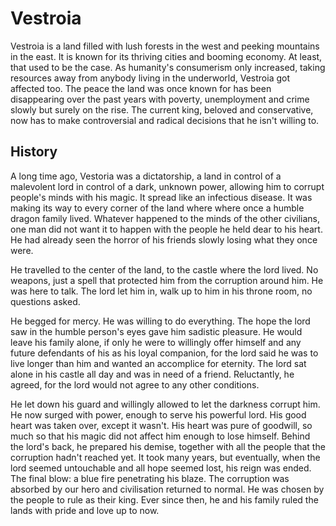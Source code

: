 # Vestroia

Vestroia is a land filled with lush forests in the west and peeking mountains in the east. It is known for its thriving cities and booming economy. At least, that used to be the case. As humanity's consumerism only increased, taking resources away from anybody living in the underworld, Vestroia got affected too. The peace the land was once known for has been disappearing over the past years with poverty, unemployment and crime slowly but surely on the rise. The current king, beloved and conservative, now has to make controversial and radical decisions that he isn't willing to.

## History
A long time ago, Vestoria was a dictatorship, a land in control of a malevolent lord in control of a dark, unknown power, allowing him to corrupt people's minds with his magic. It spread like an infectious disease. It was making its way to every corner of the land where where once a humble dragon family lived. Whatever happened to the minds of the other civilians, one man did not want it to happen with the people he held dear to his heart. He had already seen the horror of his friends slowly losing what they once were.

He travelled to the center of the land, to the castle where the lord lived. No weapons, just a spell that protected him from the corruption around him. He was here to talk. The lord let him in, walk up to him in his throne room, no questions asked.

He begged for mercy. He was willing to do everything. The hope the lord saw in the humble person's eyes gave him sadistic pleasure. He would leave his family alone, if only he were to willingly offer himself and any future defendants of his as his loyal companion, for the lord said he was to live longer than him and wanted an accomplice for eternity. The lord sat alone in his castle all day and was in need of a friend. Reluctantly, he agreed, for the lord would not agree to any other conditions.

He let down his guard and willingly allowed to let the darkness corrupt him. He now surged with power, enough to serve his powerful lord. His good heart was taken over, except it wasn't. His heart was pure of goodwill, so much so that his magic did not affect him enough to lose himself. Behind the lord's back, he prepared his demise, together with all the people that the corruption hadn't reached yet. It took many years, but eventually, when the lord seemed untouchable and all hope seemed lost, his reign was ended. The final blow: a blue fire penetrating his blaze. The corruption was absorbed by our hero and civilisation returned to normal. He was chosen by the people to rule as their king. Ever since then, he and his family ruled the lands with pride and love up to now.
